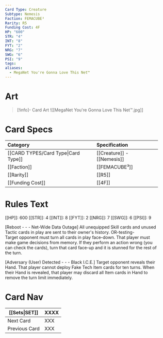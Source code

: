 ```yaml
---
Card Type: Creature
Subtype: Nemesis
Faction: FEMACUBE³
Rarity: R5
Funding Cost: 4F
HP: "600"
STR: "4"
INT: "8"
FYT: "2"
NRG: "7"
SWG: "6"
PSI: "9"
tags: 
aliases:
  - MegaNet You're Gonna Love This Net™
---
```

# Art

> [!info]- Card Art
> ![[MegaNet You're Gonna Love This Net™.jpg]]

# Card Specs

| Category | Specification| 
| :--- | :--- |
| [[CARD TYPES/Card Type\|Card Type]] | [[Creature]] - [[Nemesis]] |  
| [[Faction]] | [[FEMACUBE³]] |  
| [[Rarity]] | [[R5]] |  
| [[Funding Cost]] | [[4F]] |  

# Rules Text  

[[HP]]: 600 [[STR]]: 4 [[INT]]: 8 [[FYT]]: 2 [[NRG]]: 7 [[SWG]]: 6 [[PSI]]: 9  

[Reboot - - - Net-Wide Data Outage] 
All unequipped Skill cards and unused Tactic cards in play are sent to their owner's history. 
OR-testing-  
Target opponent must turn all cards in play face-down. 
That player must make game decisions from memory. If they perform an action wrong (you can check the cards),
turn that card face-up and it is stunned for the rest of the turn.

[Adversary (User) Detected - - - Black I.C.E.] 
Target opponent reveals their Hand. That player cannot deploy Fake Tech Item cards for ten turns.
When their Hand is revealed, that player may discard all Item cards in Hand to remove the turn limit immediately. 

# Card Nav

| [[Sets\|SET]] | XXXX |
| --- | --- |
| Next Card | XXX |
| Previous Card | XXX |

